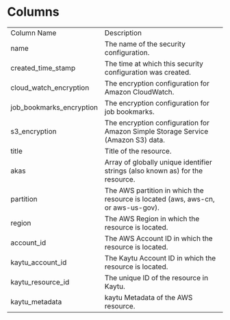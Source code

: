 # Columns  

<table>
	<tr><td>Column Name</td><td>Description</td></tr>
	<tr><td>name</td><td>The name of the security configuration.</td></tr>
	<tr><td>created_time_stamp</td><td>The time at which this security configuration was created.</td></tr>
	<tr><td>cloud_watch_encryption</td><td>The encryption configuration for Amazon CloudWatch.</td></tr>
	<tr><td>job_bookmarks_encryption</td><td>The encryption configuration for job bookmarks.</td></tr>
	<tr><td>s3_encryption</td><td>The encryption configuration for Amazon Simple Storage Service (Amazon S3) data.</td></tr>
	<tr><td>title</td><td>Title of the resource.</td></tr>
	<tr><td>akas</td><td>Array of globally unique identifier strings (also known as) for the resource.</td></tr>
	<tr><td>partition</td><td>The AWS partition in which the resource is located (aws, aws-cn, or aws-us-gov).</td></tr>
	<tr><td>region</td><td>The AWS Region in which the resource is located.</td></tr>
	<tr><td>account_id</td><td>The AWS Account ID in which the resource is located.</td></tr>
	<tr><td>kaytu_account_id</td><td>The Kaytu Account ID in which the resource is located.</td></tr>
	<tr><td>kaytu_resource_id</td><td>The unique ID of the resource in Kaytu.</td></tr>
	<tr><td>kaytu_metadata</td><td>kaytu Metadata of the AWS resource.</td></tr>
</table>